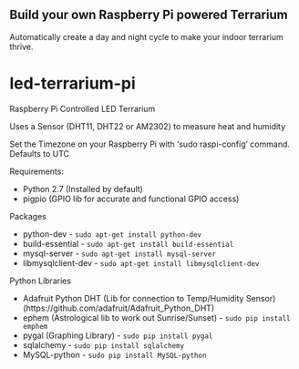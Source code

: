 <div class="main-content">
  <h2 id="how-to-build-your-own-raspberry-pi-powered-terrarium">Build your own Raspberry Pi powered Terrarium</h2>
  <p>Automatically create a day and night cycle to make your indoor terrarium thrive.</p>
</div>

<div class="parallax-window"
     id="image1"
     data-parallax="scroll" 
     data-image-src="/led-terrarium-pi/assets/img/test.jpg">         
</div>

<div class="main-content">

<h1 id="led-terrarium-pi">led-terrarium-pi</h1>
<p>Raspberry Pi Controlled LED Terrarium</p>

<p>Uses a Sensor (DHT11, DHT22 or AM2302) to measure heat and humidity</p>

<p>Set the Timezone on your Raspberry Pi with ‘sudo raspi-config’ command. Defaults to UTC</p>

<p>Requirements:</p>
<ul>
  <li>Python 2.7 (Installed by default)</li>
  <li>pigpio (GPIO lib for accurate and functional GPIO access)</li>
</ul>

<p>Packages</p>
<ul>
  <li>python-dev - <code class="highlighter-rouge">sudo apt-get install python-dev</code></li>
  <li>build-essential - <code class="highlighter-rouge">sudo apt-get install build-essential</code></li>
  <li>mysql-server - <code class="highlighter-rouge">sudo apt-get install mysql-server</code></li>
  <li>libmysqlclient-dev - <code class="highlighter-rouge">sudo apt-get install libmysqlclient-dev</code></li>
</ul>

<p>Python Libraries</p>
<ul>
  <li>Adafruit Python DHT (Lib for connection to Temp/Humidity Sensor) (https://github.com/adafruit/Adafruit_Python_DHT)</li>
  <li>ephem (Astrological lib to work out Sunrise/Sunset) - <code class="highlighter-rouge">sudo pip install emphem</code></li>
  <li>pygal (Graphing Library) - <code class="highlighter-rouge">sudo pip install pygal</code></li>
  <li>sqlalchemy - <code class="highlighter-rouge">sudo pip install sqlalchemy</code></li>
  <li>MySQL-python - <code class="highlighter-rouge">sudo pip install MySQL-python</code></li>
</ul>

